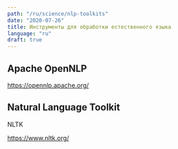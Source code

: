 ```yaml
---
path: "/ru/science/nlp-toolkits"
date: "2020-07-26"
title: Инструменты для обработки естественного языка
language: "ru"
draft: true
---
```


## Apache OpenNLP

https://opennlp.apache.org/


## Natural Language Toolkit

NLTK

https://www.nltk.org/

